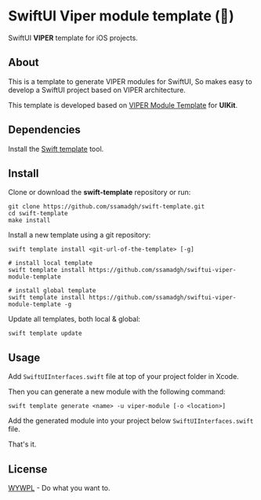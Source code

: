 # SwiftUI Viper module template (🐉)

SwiftUI **VIPER** template for iOS projects.

## About

This is a template to generate VIPER modules for SwiftUI, So makes easy to develop a SwiftUI project based on VIPER architecture.

This template is developed based on [VIPER Module Template](https://github.com/ssamadgh/viper-module-template) for **UIKit**.

## Dependencies

Install the [Swift template](https://github.com/BinaryBirds/swift-template) tool.

## Install

Clone or download the **swift-template** repository or run:

```shell
git clone https://github.com/ssamadgh/swift-template.git
cd swift-template
make install
```

Install a new template using a git repository:

``` 
swift template install <git-url-of-the-template> [-g]

# install local template
swift template install https://github.com/ssamadgh/swiftui-viper-module-template

# install global template
swift template install https://github.com/ssamadgh/swiftui-viper-module-template -g
```
Update all templates, both local & global:

```shell
swift template update
```

## Usage

Add ```SwiftUIInterfaces.swift``` file at top of your project folder in Xcode.

Then you can generate a new module with the following command:

```shell
swift template generate <name> -u viper-module [-o <location>]
```
Add the generated module into your project below ```SwiftUIInterfaces.swift``` file.

That's it.

## License

[WYWPL](LICENSE) - Do what you want to.


